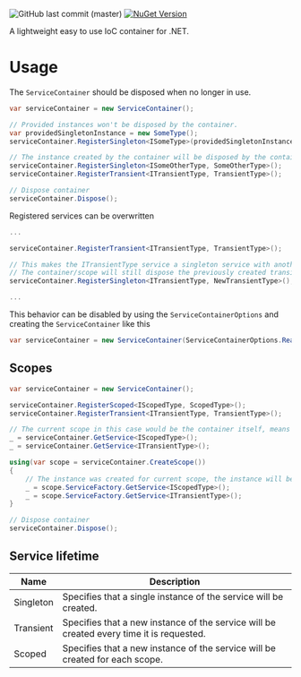 ![GitHub last commit (master)](https://img.shields.io/github/last-commit/snowberry-software/DependencyInjection/master.svg?logo=github)
[![NuGet Version](https://img.shields.io/nuget/v/Snowberry.DependencyInjection.svg?logo=nuget)](https://www.nuget.org/packages/Snowberry.DependencyInjection/)

A lightweight easy to use IoC container for .NET.

# Usage

The ``ServiceContainer`` should be disposed when no longer in use.

```cs
var serviceContainer = new ServiceContainer();

// Provided instances won't be disposed by the container.
var providedSingletonInstance = new SomeType();
serviceContainer.RegisterSingleton<ISomeType>(providedSingletonInstance);

// The instance created by the container will be disposed by the container.
serviceContainer.RegisterSingleton<ISomeOtherType, SomeOtherType>();
serviceContainer.RegisterTransient<ITransientType, TransientType>();

// Dispose container
serviceContainer.Dispose();
```

Registered services can be overwritten

```cs
...

serviceContainer.RegisterTransient<ITransientType, TransientType>();

// This makes the ITransientType service a singleton service with another implementation type.
// The container/scope will still dispose the previously created transient service instances.
serviceContainer.RegisterSingleton<ITransientType, NewTransientType>();

...
```

This behavior can be disabled by using the `ServiceContainerOptions` and creating the `ServiceContainer` like this
```cs
var serviceContainer = new ServiceContainer(ServiceContainerOptions.ReadOnly);
```

## Scopes

```cs
var serviceContainer = new ServiceContainer();

serviceContainer.RegisterScoped<IScopedType, ScopedType>();
serviceContainer.RegisterTransient<ITransientType, TransientType>();

// The current scope in this case would be the container itself, means it will be disposed by the container.
_ = serviceContainer.GetService<IScopedType>();
_ = serviceContainer.GetService<ITransientType>();

using(var scope = serviceContainer.CreateScope())
{
    // The instance was created for current scope, the instance will be disposed by the scope.
    _ = scope.ServiceFactory.GetService<IScopedType>();
    _ = scope.ServiceFactory.GetService<ITransientType>();
}

// Dispose container
serviceContainer.Dispose();
```

## Service lifetime

| Name      | Description                                                                              |
| --------- | ---------------------------------------------------------------------------------------- |
| Singleton | Specifies that a single instance of the service will be created.                         |
| Transient | Specifies that a new instance of the service will be created every time it is requested. |
| Scoped    | Specifies that a new instance of the service will be created for each scope.             |
